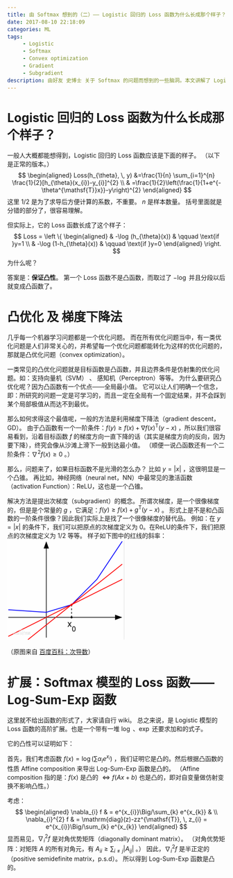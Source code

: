 ```yaml
---
title: 由 Softmax 想到的（二）—— Logistic 回归的 Loss 函数为什么长成那个样子？
date: 2017-08-10 22:18:09
categories: ML
tags: 
     - Logistic
     - Softmax
     - Convex optimization
     - Gradient
     - Subgradient
description: 由好友 史博士 关于 Softmax 的问题而想到的一些脑洞。本文讲解了 Logistic 模型的 Loss 函数的来源。以及想到的一些凸优化的知识。
---
```


# Logistic 回归的 Loss 函数为什么长成那个样子？

一般人大概都能想得到，Logistic 回归的 Loss 函数应该是下面的样子。
（以下是正常的版本。）
$$
\begin{aligned}
Loss(h_{\theta}, \, y) &=\frac{1}{n} \sum_{i=1}^{n} \frac{1}{2}[h_{\theta}(x_{i})-y_{i}]^{2} \\
& =\frac{1}{2}\left(\frac{1}{1+e^{-\theta^{\mathsf{T}}x}}-y\right)^{2}
\end{aligned}
$$
这里 $1/2$ 是为了求导后方便计算的系数，不重要。
$n$ 是样本数量。
括号里面就是分错的部分了，很容易理解。

但实际上，它的 Loss 函数长成了这个样子：
$$
Loss = 
\left \{ \begin{aligned}
& -\log (h_{\theta}(x)) & \qquad \text{if }y=1 \\
& -\log (1-h_{\theta}(x)) & \qquad \text{if }y=0
\end{aligned} \right.
$$
为什么呢？

答案是：**保证凸性**。
第一个 Loss 函数不是凸函数，而取过了 $-\log$ 并且分段以后就变成凸函数了。

# 凸优化 及 梯度下降法

几乎每一个机器学习问题都是一个优化问题。
而在所有优化问题当中，有一类优化问题是人们非常关心的，并希望每一个优化问题都能转化为这样的优化问题的，那就是凸优化问题（convex optimization）。

一类常见的凸优化问题就是目标函数是凸函数，并且边界条件是仿射集的优化问题。如：支持向量机（SVM） 、 感知机（Perceptron）等等。
为什么要研究凸优化呢？因为凸函数有一个优点——全局最小值。
它可以让人们明确一个信念，即：所研究的问题一定是可学习的，而且一定在全局有一个固定结果，并不会踩到某个局部极值从而达不到最优。

那么如何求得这个最值呢，一般的方法是利用梯度下降法（gradient descent，GD）。
由于凸函数有一个一阶条件：$f(y) \ge f(x) + \nabla f(x)^{\mathsf{T}}(y-x)$ ，所以我们很容易看到，沿着目标函数 $f$ 的梯度方向一直下降的话（其实是梯度方向的反向，因为要下降），终究会像从沙滩上滑下一般到达最小值。
（顺便一说凸函数还有一个二阶条件：$\nabla^{2}f(x) \ge 0$ 。）

那么，问题来了，如果目标函数不是光滑的怎么办？
比如 $y=|x|$ ，这很明显是一个凸锥。
再比如，神经网络（neural net，NN）中最常见的激活函数（activation Function）：ReLU，这也是一个凸锥。

解决方法是提出次梯度（subgradient）的概念。
所谓次梯度，是一个很像梯度的，但是是个常量的 $g$ ，它满足：$f(y) \ge f(x) + g^{\mathsf{T}}(y-x)$ 。
形式上是不是和凸函数的一阶条件很像？因此我们实际上是找了一个很像梯度的替代品。
例如：在 $y=|x|$ 的条件下，我们可以把原点的次梯度定义为 0。在ReLU的条件下，我们把原点的次梯度定义为 $1/2$ 等等。
样子如下图中的红线的斜率：
![Subgradient](thinking-from-softmax-02/subgradient.png)

（原图来自 [百度百科：次导数](https://baike.baidu.com/item/次导数/13882223?fr=aladdin)）

# 扩展：Softmax 模型的 Loss 函数—— Log-Sum-Exp 函数

这里就不给出函数的形式了，大家请自行 wiki。
总之来说，是 Logistic 模型的 Loss 函数的高阶扩展。也是一个带有一堆 $\log$ 、$\exp$ 还要求加和的式子。

它的凸性可以证明如下：

首先，我们考虑函数 $f(x) = \log (\sum \alpha_{i} e^{x_{i}})$ ，我们证明它是凸的。然后根据凸函数的性质 Affine composition 来导出 Log-Sum-Exp 函数是凸的。
（Affine composition 指的是：$f(x)$ 是凸的 $\Leftrightarrow f(Ax+b)$ 也是凸的，即对自变量做仿射变换不影响凸性。）

考虑：
$$
\begin{aligned}
\nabla_{i} f & = e^{x_{i}}\Big/\sum_{k} e^{x_{k}}  & \\
\nabla_{i}^{2} f & = \mathrm{diag}(z)-zz^{\mathsf{T}}, \, z_{i} = e^{x_{i}}\Big/\sum_{k} e^{x_{k}}
\end{aligned}
$$
显而易见，$\nabla_{i}^{2} f$ 是对角优势矩阵（diagonally dominant matrix）。
（对角优势矩阵：对矩阵 $A$ 的所有对角元，有 $A_{ii} \ge \sum_{i \ne j} |A_{ij}|$ 。）
因此，$\nabla_{i}^{2} f$ 是半正定的（positive semidefinite matrix，p.s.d）。
所以得到 Log-Sum-Exp 函数是凸的。